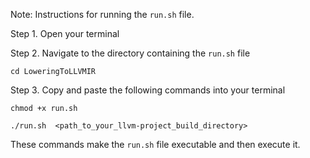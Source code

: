 Note: Instructions for running the `run.sh` file.

Step 1. Open your terminal

Step 2. Navigate to the directory containing the `run.sh` file
   
    cd LoweringToLLVMIR

Step 3. Copy and paste the following commands into your terminal

    chmod +x run.sh
    
    ./run.sh  <path_to_your_llvm-project_build_directory>

These commands make the `run.sh` file executable and then execute it.
